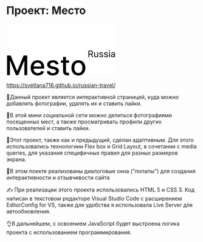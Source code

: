 # Проект: Место

![Logo](./images/logo.svg)
![Logo](./images/logo-black.svg)

 https://svetlana716.github.io/russian-travel/

🔶Данный проект является интерактивной страницей, куда можно добавлять фотографии, удалять их и ставить лайки.

🔶В этой мини социальной сети можно делиться фотографиями посещенных мест, а также просматривать профили других пользователей и ставить лайки.

🔶Этот проект, также как и предыдущий, сделан адаптивным. Для этого использовались технологиии Flex box и Grid Layout, в сочетании с media queries, для указания специфичных правил для разных размеров экрана.

🔶В этом поекте реализованы диалоговые окна ("попапы") для создания интерактивности и отзывчивости сайта

✍ При реализации этого проекта использовались HTML 5 и CSS 3. Код написан в текстовом редакторе Visual Studio Code с расширением EditorConfig for VS, также для удобства я использовала Live Server для автообновления.

👌В дальнейшем, с освоением JavaScript будет выстроена логика проекта с использованием программирования.
